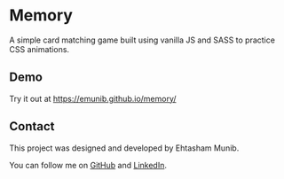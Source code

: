 
# Memory

A simple card matching game built using vanilla JS and SASS to practice CSS animations.

## Demo

Try it out at https://emunib.github.io/memory/


## Contact

This project was designed and developed by Ehtasham Munib.

You can follow me on [GitHub](https://github.com/emunib/) and [LinkedIn](https://www.linkedin.com/in/emunib/).
